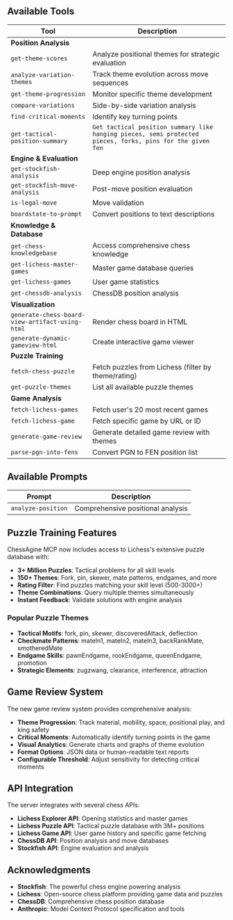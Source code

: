 ## Available Tools

| Tool | Description |
|------|-------------|
| **Position Analysis** |
| `get-theme-scores` | Analyze positional themes for strategic evaluation |
| `analyze-variation-themes` | Track theme evolution across move sequences |
| `get-theme-progression` | Monitor specific theme development |
| `compare-variations` | Side-by-side variation analysis |
| `find-critical-moments` | Identify key turning points |
| `get-tactical-position-summary` | `Get tactical position summary like hanging pieces, semi protected pieces, forks, pins for the given fen` | 
| **Engine & Evaluation** |
| `get-stockfish-analysis` | Deep engine position analysis |
| `get-stockfish-move-analysis` | Post-move position evaluation |
| `is-legal-move` | Move validation |
| `boardstate-to-prompt` | Convert positions to text descriptions |
| **Knowledge & Database** |
| `get-chess-knowledgebase` | Access comprehensive chess knowledge |
| `get-lichess-master-games` | Master game database queries |
| `get-lichess-games` | User game statistics |
| `get-chessdb-analysis` | ChessDB position analysis |
| **Visualization** |
| `generate-chess-board-view-artifact-using-html` | Render chess board in HTML |
| `generate-dynamic-gameview-html` | Create interactive game viewer |
| **Puzzle Training** |
| `fetch-chess-puzzle` | Fetch puzzles from Lichess (filter by theme/rating) |
| `get-puzzle-themes` | List all available puzzle themes |
| **Game Analysis** |
| `fetch-lichess-games` | Fetch user's 20 most recent games |
| `fetch-lichess-game` | Fetch specific game by URL or ID |
| `generate-game-review` | Generate detailed game review with themes |
| `parse-pgn-into-fens` | Convert PGN to FEN position list |

## Available Prompts

| Prompt | Description |
|--------|-------------|
| `analyze-position` | Comprehensive positional analysis |

## Puzzle Training Features

ChessAgine MCP now includes access to Lichess's extensive puzzle database with:

- **3+ Million Puzzles**: Tactical problems for all skill levels
- **150+ Themes**: Fork, pin, skewer, mate patterns, endgames, and more
- **Rating Filter**: Find puzzles matching your skill level (500-3000+)
- **Theme Combinations**: Query multiple themes simultaneously
- **Instant Feedback**: Validate solutions with engine analysis

### Popular Puzzle Themes
- **Tactical Motifs**: fork, pin, skewer, discoveredAttack, deflection
- **Checkmate Patterns**: mateIn1, mateIn2, mateIn3, backRankMate, smotheredMate
- **Endgame Skills**: pawnEndgame, rookEndgame, queenEndgame, promotion
- **Strategic Elements**: zugzwang, clearance, interference, attraction

## Game Review System

The new game review system provides comprehensive analysis:

- **Theme Progression**: Track material, mobility, space, positional play, and king safety
- **Critical Moments**: Automatically identify turning points in the game
- **Visual Analytics**: Generate charts and graphs of theme evolution
- **Format Options**: JSON data or human-readable text reports
- **Configurable Threshold**: Adjust sensitivity for detecting critical moments

## API Integration

The server integrates with several chess APIs:
- **Lichess Explorer API**: Opening statistics and master games
- **Lichess Puzzle API**: Tactical puzzle database with 3M+ positions
- **Lichess Game API**: User game history and specific game fetching
- **ChessDB API**: Position analysis and move databases
- **Stockfish API**: Engine evaluation and analysis

## Acknowledgments

- **Stockfish**: The powerful chess engine powering analysis
- **Lichess**: Open-source chess platform providing game data and puzzles
- **ChessDB**: Comprehensive chess position database
- **Anthropic**: Model Context Protocol specification and tools
